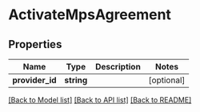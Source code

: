 # ActivateMpsAgreement

## Properties
 Name            | Type       | Description | Notes      
-----------------|------------|-------------|------------
 **provider_id** | **string** |             | [optional] 

[[Back to Model list]](../../README.md#documentation-for-models) [[Back to API list]](../../README.md#documentation-for-api-endpoints) [[Back to README]](../../README.md)

